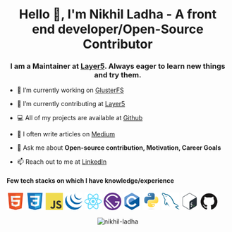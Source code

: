 <h1 align="center">Hello 👋, I'm Nikhil Ladha - A front end developer/Open-Source Contributor</h1>
<h3 align="center">I am a Maintainer at <a href="github.com/layer5io">Layer5</a>. Always eager to learn new things and try them.</h3>

- 🔭 I’m currently working on [GlusterFS](github.com/gluster)

- 👯 I’m currently contributing at [Layer5](github.com/layer5io)

- 💻 All of my projects are available at [Github](github.com/Nikhil-Ladha)

- 📝 I often write articles on [Medium](medium.com/@nikhilladha1999)

- 💬 Ask me about **Open-source contribution, Motivation, Career Goals**

- 📫 Reach out to me at [LinkedIn](https://www.linkedin.com/in/nikhil-ladha/)

<h4>Few tech stacks on which I have knowledge/experience</h4>
<p align="left">
  <img src="./html5.svg" alt="HTML" width="40" height="40"/>
  <img src="./css.svg" alt="HTML" width="40" height="40"/>
  <img src="./javascript.svg" alt="HTML" width="40" height="40"/>
  <img src="./jquery.svg" alt="HTML" width="40" height="40"/>
  <img src="./react.svg" alt="HTML" width="40" height="40"/>
  <img src="./gatsby.svg" alt="HTML" width="40" height="40"/>
  <img src="./c.svg" alt="HTML" width="40" height="40"/>
  <img src="./python.svg" alt="HTML" width="40" height="40"/>
  <img src="./mysql.svg" alt="HTML" width="40" height="40"/>
  <img src="./bash.svg" alt="HTML" width="40" height="40"/>
  <img src="./github.svg" alt="HTML" width="40" height="40"/>
</p>

<p align="center">
<img src="https://github-readme-stats.vercel.app/api?username=nikhil-ladha&show_icons=true" alt="nikhil-ladha" />
</p>
